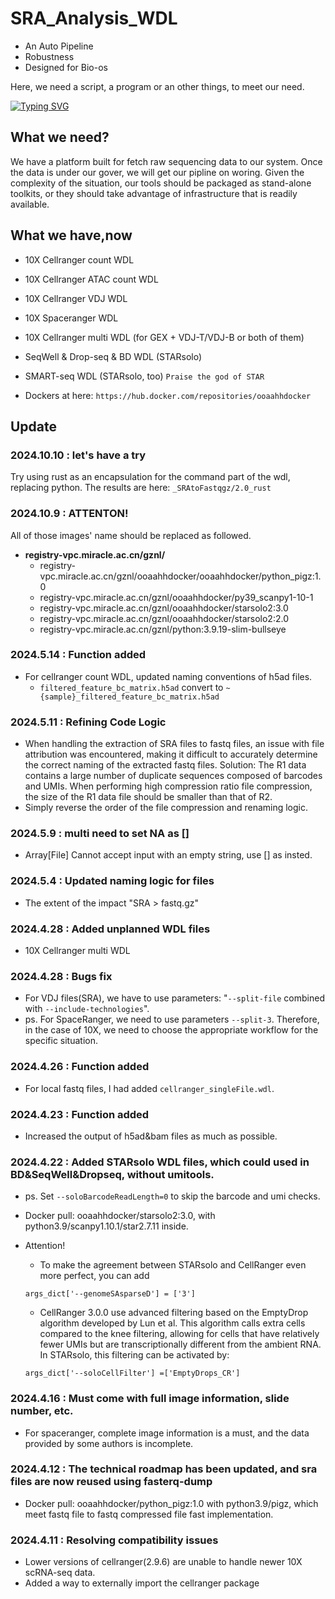 # SRA_Analysis_WDL
- An Auto Pipeline
- Robustness
- Designed for Bio-os

Here, we need a script, a program or an other things, to meet our need. 

[![Typing SVG](https://readme-typing-svg.herokuapp.com?font=Courier+New&pause=1000&color=6B4DF7&multiline=true&random=false&width=435&height=80&lines=%E7%AB%99++%E5%9C%A8++%E5%B7%A8++%E4%BA%BA++%E7%9A%84++%E8%82%A9++%E8%86%80++;Stand+on+the+shoulders+of+giants)](https://git.io/typing-svg)

What we need?
-----------------------
We have a platform built for fetch raw sequencing data to our system. Once the data is under our gover, we will get our pipline on woring. Given the complexity of the situation, our tools should be packaged as stand-alone toolkits, or they should take advantage of infrastructure that is readily available.


What we have,now
-----------------------
  - 10X Cellranger count WDL
  - 10X Cellranger ATAC count WDL
  - 10X Cellranger VDJ WDL
  - 10X Spaceranger WDL
  - 10X Cellranger multi WDL (for GEX + VDJ-T/VDJ-B or both of them)
  - SeqWell & Drop-seq & BD WDL (STARsolo)
  - SMART-seq WDL (STARsolo, too)
`Praise the god of STAR`

  - Dockers at here: `https://hub.docker.com/repositories/ooaahhdocker`


Update
-----------------------

### 2024.10.10 : let's have a try
Try using rust as an encapsulation for the command part of the wdl, replacing python.
The results are here: `_SRAtoFastqgz/2.0_rust`

### 2024.10.9 : ATTENTON!
All of those images' name should be replaced as followed.
  - **registry-vpc.miracle.ac.cn/gznl/**
    - registry-vpc.miracle.ac.cn/gznl/ooaahhdocker/ooaahhdocker/python_pigz:1.0
    - registry-vpc.miracle.ac.cn/gznl/ooaahhdocker/py39_scanpy1-10-1
    - registry-vpc.miracle.ac.cn/gznl/ooaahhdocker/starsolo2:3.0
    - registry-vpc.miracle.ac.cn/gznl/ooaahhdocker/starsolo2:2.0
    - registry-vpc.miracle.ac.cn/gznl/python:3.9.19-slim-bullseye

### 2024.5.14 : Function added
  - For cellranger count WDL, updated naming conventions of h5ad files.
    - `filtered_feature_bc_matrix.h5ad` convert to `~{sample}_filtered_feature_bc_matrix.h5ad`

### 2024.5.11 : Refining Code Logic
  - When handling the extraction of SRA files to fastq files, an issue with file attribution was encountered, making it difficult to accurately determine the correct naming of the extracted fastq files. Solution: The R1 data contains a large number of duplicate sequences composed of barcodes and UMIs. When performing high compression ratio file compression, the size of the R1 data file should be smaller than that of R2.
  - Simply reverse the order of the file compression and renaming logic.

### 2024.5.9 : multi need to set NA as []
  - Array[File] Cannot accept input with an empty string, use [] as insted.


### 2024.5.4 : Updated naming logic for files
  - The extent of the impact "SRA > fastq.gz"

### 2024.4.28 : Added unplanned WDL files
  - 10X Cellranger multi WDL

### 2024.4.28 : Bugs fix
  - For VDJ files(SRA), we have to use parameters: "`--split-file` combined with `--include-technologies`".
  - ps. For SpaceRanger, we need to use parameters `--split-3`. Therefore, in the case of 10X, we need to choose the appropriate workflow for the specific situation.

### 2024.4.26 : Function added
  - For local fastq files, I had added `cellranger_singleFile.wdl`.

### 2024.4.23 : Function added
  - Increased the output of h5ad&bam files as much as possible.

### 2024.4.22 : Added STARsolo WDL files, which could used in BD&SeqWell&Dropseq, without umitools.
  - ps. Set `--soloBarcodeReadLength=0` to skip the barcode and umi checks.
  - Docker pull: ooaahhdocker/starsolo2:3.0, with python3.9/scanpy1.10.1/star2.7.11 inside.
  - Attention!
    - To make the agreement between STARsolo and CellRanger even more perfect, you can add
    
    `args_dict['--genomeSAsparseD'] = ['3']`
    
    - CellRanger 3.0.0 use advanced filtering based on the EmptyDrop algorithm developed by Lun et al. This algorithm calls extra cells compared to the knee filtering, allowing for       cells that have relatively fewer UMIs but are transcriptionally different from the ambient RNA. In STARsolo, this filtering can be activated by:
    
    `args_dict['--soloCellFilter'] =['EmptyDrops_CR']`

### 2024.4.16 : Must come with full image information, slide number, etc.
  - For spaceranger, complete image information is a must, and the data provided by some authors is incomplete.

### 2024.4.12 : The technical roadmap has been updated, and sra files are now reused using fasterq-dump
  - Docker pull: ooaahhdocker/python_pigz:1.0 with python3.9/pigz, which meet fastq file to fastq compressed file fast implementation.

### 2024.4.11 : Resolving compatibility issues
  - Lower versions of cellranger(2.9.6) are unable to handle newer 10X scRNA-seq data.
  - Added a way to externally import the cellranger package

